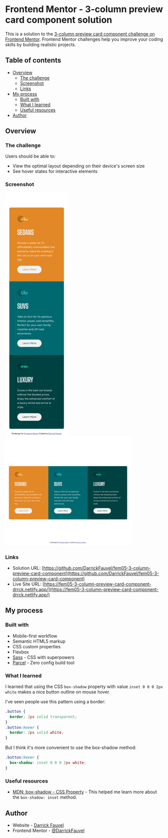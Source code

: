 # Frontend Mentor - 3-column preview card component solution

This is a solution to the [3-column preview card component challenge on Frontend Mentor](https://www.frontendmentor.io/challenges/3column-preview-card-component-pH92eAR2-). Frontend Mentor challenges help you improve your coding skills by building realistic projects.

## Table of contents

- [Overview](#overview)
  - [The challenge](#the-challenge)
  - [Screenshot](#screenshot)
  - [Links](#links)
- [My process](#my-process)
  - [Built with](#built-with)
  - [What I learned](#what-i-learned)
  - [Useful resources](#useful-resources)
- [Author](#author)

## Overview

### The challenge

Users should be able to:

- View the optimal layout depending on their device's screen size
- See hover states for interactive elements

### Screenshot

<img src="https://github.com/DarrickFauvel/fem05-3-column-preview-card-component/blob/main/screenshot-mobile.png" width="200" />
<img src="https://github.com/DarrickFauvel/fem05-3-column-preview-card-component/blob/main/screenshot-desktop.png" width="400" />

### Links

- Solution URL: [https://github.com/DarrickFauvel/fem05-3-column-preview-card-component](https://github.com/DarrickFauvel/fem05-3-column-preview-card-component)
- Live Site URL: [https://fem05-3-column-preview-card-component-drrck.netlify.app/](https://fem05-3-column-preview-card-component-drrck.netlify.app/)

## My process

### Built with

- Mobile-first workflow
- Semantic HTML5 markup
- CSS custom properties
- Flexbox
- [Sass](https://www.sass-lang.com) - CSS with superpowers
- [Parcel](https://parceljs.org) - Zero config build tool

### What I learned

I learned that using the CSS `box-shadow` property with value `inset 0 0 0 2px white` makes a nice button outline on mouse hover.

I've seen people use this pattern using a border:

```css
.button {
  border: 2px solid transparent;
}
.button:hover {
  border: 2px solid white;
}
```

But I think it's more convenient to use the box-shadow method:

```css
.button:hover {
  box-shadow: inset 0 0 0 2px white;
}
```

### Useful resources

- [MDN: box-shadow - CSS Property](https://developer.mozilla.org/en-US/docs/Web/CSS/box-shadow) - This helped me learn more about the `box-shadow: inset` method.

## Author

- Website - [Darrick Fauvel](https://www.darrickfauvel.com)
- Frontend Mentor - [@DarrickFauvel](https://www.frontendmentor.io/profile/DarrickFauvel)
